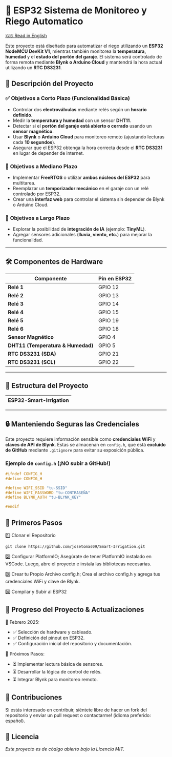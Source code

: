 # ​🚿 ESP32 Sistema de Monitoreo y Riego Automatico
[🇬🇧 Read in English](README.md)  

Este proyecto está diseñado para automatizar el riego utilizando un **ESP32 NodeMCU DevKit V1**, mientras también monitorea la **temperatura, humedad** y el **estado del portón del garaje**. El sistema será controlado de forma remota mediante **Blynk o Arduino Cloud** y mantendrá la hora actual utilizando un **RTC DS3231**.  

## 📖 **Descripción del Proyecto**  

### ✅ **Objetivos a Corto Plazo (Funcionalidad Básica)**  
- Controlar dos **electroválvulas** mediante relés según un **horario definido**.  
- Medir la **temperatura y humedad** con un sensor **DHT11**.  
- Detectar si el **portón del garaje está abierto o cerrado** usando un **sensor magnético**.  
- Usar **Blynk** o **Arduino Cloud** para monitoreo remoto (ajustando lecturas cada **10 segundos**).  
- Asegurar que el ESP32 obtenga la hora correcta desde el **RTC DS3231** en lugar de depender de internet.  

### 🔄 **Objetivos a Mediano Plazo**  
- Implementar **FreeRTOS** o utilizar **ambos núcleos del ESP32** para multitarea.  
- Reemplazar un **temporizador mecánico** en el garaje con un relé controlado por ESP32.  
- Crear una **interfaz web** para controlar el sistema sin depender de Blynk o Arduino Cloud.  

### 🚀 **Objetivos a Largo Plazo**  
- Explorar la posibilidad de **integración de IA** (ejemplo: **TinyML**).  
- Agregar sensores adicionales (**lluvia, viento, etc.**) para mejorar la funcionalidad.  

---

## 🛠️ **Componentes de Hardware**  
| Componente  | Pin en ESP32 |
|------------|----------|
| **Relé 1** | GPIO 12 |
| **Relé 2** | GPIO 13 |
| **Relé 3** | GPIO 14 |
| **Relé 4** | GPIO 15 |
| **Relé 5** | GPIO 19 |
| **Relé 6** | GPIO 18 |
| **Sensor Magnético** | GPIO 4 |
| **DHT11 (Temperatura & Humedad)** | GPIO 5 |
| **RTC DS3231 (SDA)** | GPIO 21 |
| **RTC DS3231 (SCL)** | GPIO 22 |

---

## 📂 **Estructura del Proyecto**  
| ESP32-Smart-Irrigation  |
|-------------------------|  

---

## 🔒 **Manteniendo Seguras las Credenciales**  
Este proyecto requiere información sensible como **credenciales WiFi** y **claves de API de Blynk**. Estas se almacenan en `config.h`, que está **excluido de GitHub** mediante `.gitignore` para evitar su exposición pública.  

### Ejemplo de `config.h` (¡NO subir a GitHub!)  
```cpp
#ifndef CONFIG_H
#define CONFIG_H

#define WIFI_SSID "tu-SSID"
#define WIFI_PASSWORD "tu-CONTRASEÑA"
#define BLYNK_AUTH "tu-BLYNK_KEY"

#endif
```

## 📌 **Primeros Pasos**
1️⃣ Clonar el Repositorio
```
git clone https://github.com/josetomas09/Smart-Irrigation.git
```

2️⃣ Configurar PlatformIO; Asegúrate de tener PlatformIO instalado en VSCode. Luego, abre el proyecto e instala las bibliotecas necesarias.


3️⃣ Crear tu Propio Archivo config.h; Crea el archivo config.h y agrega tus credenciales WiFi y clave de Blynk.

4️⃣ Compilar y Subir al ESP32

## 📝 **Progreso del Proyecto & Actualizaciones**
📅 Febrero 2025:

- ✅ Selección de hardware y cableado.
- ✅ Definición del pinout en ESP32.
- ✅ Configuración inicial del repositorio y documentación.


📅 Próximos Pasos:

- ⏳ Implementar lectura básica de sensores.
- ⏳ Desarrollar la lógica de control de relés.
- ⏳ Integrar Blynk para monitoreo remoto.


## 🤝 **Contribuciones**
Si estás interesado en contribuir, siéntete libre de hacer un fork del repositorio y enviar un pull request o contactarme! (idioma preferido: español).


## 📜 **Licencia**

*Este proyecto es de código abierto bajo la Licencia MIT.*

